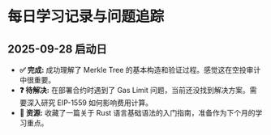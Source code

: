 # 每日学习记录与问题追踪

## 2025-09-28 启动日

* **✅ 完成:** 成功理解了 Merkle Tree 的基本构造和验证过程。感觉这在空投审计中很重要。
* **❓ 待解决:** 在部署合约时遇到了 Gas Limit 问题，当前还没找到解决方案。需要深入研究 EIP-1559 如何影响费用计算。
* **🔗 资源:** 收藏了一篇关于 Rust 语言基础语法的入门指南，准备作为下个月的学习重点。
